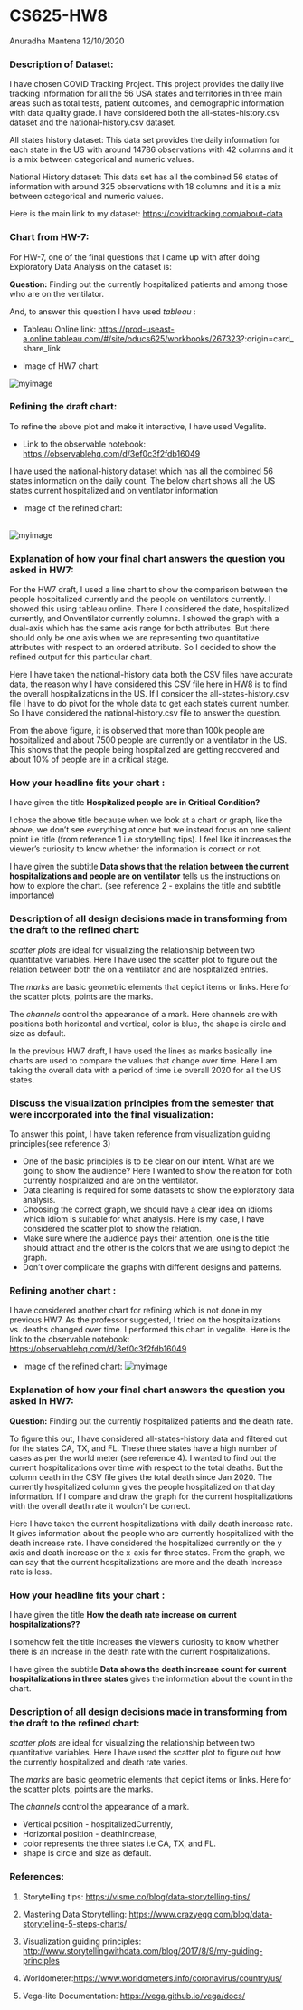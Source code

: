 CS625-HW8
================
Anuradha Mantena
12/10/2020

### Description of Dataset:

I have chosen COVID Tracking Project. This project provides the daily
live tracking information for all the 56 USA states and territories in
three main areas such as total tests, patient outcomes, and demographic
information with data quality grade. I have considered both the
all-states-history.csv dataset and the national-history.csv dataset.

All states history dataset: This data set provides the daily information
for each state in the US with around 14786 observations with 42 columns
and it is a mix between categorical and numeric values.

National History dataset: This data set has all the combined 56 states
of information with around 325 observations with 18 columns and it is a
mix between categorical and numeric values.

Here is the main link to my dataset:
<https://covidtracking.com/about-data>

### Chart from HW-7:

For HW-7, one of the final questions that I came up with after doing
Exploratory Data Analysis on the dataset is:

**Question:** Finding out the currently hospitalized patients and among
those who are on the ventilator.

And, to answer this question I have used *tableau* :

  - Tableau Online link:
    <https://prod-useast-a.online.tableau.com/#/site/oducs625/workbooks/267323>?:origin=card\_share\_link

  - Image of HW7 chart:

![myimage](Report_files/figure-gfm/HW7chart.png)

### Refining the draft chart:

To refine the above plot and make it interactive, I have used Vegalite.

  - Link to the observable notebook:
    <https://observablehq.com/d/3ef0c3f2fdb16049>

I have used the national-history dataset which has all the combined 56
states information on the daily count. The below chart shows all the US
states current hospitalized and on ventilator information

  - Image of the refined chart: <br></br>

![myimage](Report_files/figure-gfm/pic1.png)

### Explanation of how your final chart answers the question you asked in HW7:

For the HW7 draft, I used a line chart to show the comparison between
the people hospitalized currently and the people on ventilators
currently. I showed this using tableau online. There I considered the
date, hospitalized currently, and Onventilator currently columns. I
showed the graph with a dual-axis which has the same axis range for both
attributes. But there should only be one axis when we are representing
two quantitative attributes with respect to an ordered attribute. So I
decided to show the refined output for this particular chart.

Here I have taken the national-history data both the CSV files have
accurate data, the reason why I have considered this CSV file here in
HW8 is to find the overall hospitalizations in the US. If I consider the
all-states-history.csv file I have to do pivot for the whole data to get
each state’s current number. So I have considered the
national-history.csv file to answer the question.

From the above figure, it is observed that more than 100k people are
hospitalized and about 7500 people are currently on a ventilator in the
US. This shows that the people being hospitalized are getting recovered
and about 10% of people are in a critical stage.

### How your headline fits your chart :

I have given the title **Hospitalized people are in Critical
Condition?**

I chose the above title because when we look at a chart or graph, like
the above, we don’t see everything at once but we instead focus on one
salient point i.e title (from reference 1 i.e storytelling tips). I feel
like it increases the viewer’s curiosity to know whether the information
is correct or not.

I have given the subtitle **Data shows that the relation between the
current hospitalizations and people are on ventilator** tells us the
instructions on how to explore the chart. (see reference 2 - explains
the title and subtitle importance)

### Description of all design decisions made in transforming from the draft to the refined chart:

*scatter plots* are ideal for visualizing the relationship between two
quantitative variables. Here I have used the scatter plot to figure out
the relation between both the on a ventilator and are hospitalized
entries.

The *marks* are basic geometric elements that depict items or links.
Here for the scatter plots, points are the marks.

The *channels* control the appearance of a mark. Here channels are with
positions both horizontal and vertical, color is blue, the shape is
circle and size as default.

In the previous HW7 draft, I have used the lines as marks basically line
charts are used to compare the values that change over time. Here I am
taking the overall data with a period of time i.e overall 2020 for all
the US states.

### Discuss the visualization principles from the semester that were incorporated into the final visualization:

To answer this point, I have taken reference from visualization guiding
principles(see reference 3)

  - One of the basic principles is to be clear on our intent. What are
    we going to show the audience? Here I wanted to show the relation
    for both currently hospitalized and are on the ventilator.
  - Data cleaning is required for some datasets to show the exploratory
    data analysis.
  - Choosing the correct graph, we should have a clear idea on idioms
    which idiom is suitable for what analysis. Here is my case, I have
    considered the scatter plot to show the relation.
  - Make sure where the audience pays their attention, one is the title
    should attract and the other is the colors that we are using to
    depict the graph.
  - Don’t over complicate the graphs with different designs and
    patterns.

### Refining another chart :

I have considered another chart for refining which is not done in my
previous HW7. As the professor suggested, I tried on the
hospitalizations vs. deaths changed over time. I performed this chart in
vegalite. Here is the link to the observable notebook:
<https://observablehq.com/d/3ef0c3f2fdb16049>

  - Image of the refined chart:
    ![myimage](Report_files/figure-gfm/pic2.png)

### Explanation of how your final chart answers the question you asked in HW7:

**Question:** Finding out the currently hospitalized patients and the
death rate.

To figure this out, I have considered all-states-history data and
filtered out for the states CA, TX, and FL. These three states have a
high number of cases as per the world meter (see reference 4). I wanted
to find out the current hospitalizations over time with respect to the
total deaths. But the column death in the CSV file gives the total death
since Jan 2020. The currently hospitalized column gives the people
hospitalized on that day information. If I compare and draw the graph
for the current hospitalizations with the overall death rate it wouldn’t
be correct.

Here I have taken the current hospitalizations with daily death increase
rate. It gives information about the people who are currently
hospitalized with the death increase rate. I have considered the
hospitalized currently on the y axis and death increase on the x-axis
for three states. From the graph, we can say that the current
hospitalizations are more and the death Increase rate is less.

### How your headline fits your chart :

I have given the title **How the death rate increase on current
hospitalizations??**

I somehow felt the title increases the viewer’s curiosity to know
whether there is an increase in the death rate with the current
hospitalizations.

I have given the subtitle **Data shows the death increase count for
current hospitalizations in three states** gives the information about
the count in the chart.

### Description of all design decisions made in transforming from the draft to the refined chart:

*scatter plots* are ideal for visualizing the relationship between two
quantitative variables. Here I have used the scatter plot to figure out
how the currently hospitalized and death rate varies.

The *marks* are basic geometric elements that depict items or links.
Here for the scatter plots, points are the marks.

The *channels* control the appearance of a mark.

  - Vertical position - hospitalizedCurrently,
  - Horizontal position - deathIncrease,
  - color represents the three states i.e CA, TX, and FL.
  - shape is circle and size as default.

### References:

1.  Storytelling tips: <https://visme.co/blog/data-storytelling-tips/>

2.  Mastering Data Storytelling:
    <https://www.crazyegg.com/blog/data-storytelling-5-steps-charts/>

3.  Visualization guiding principles:
    <http://www.storytellingwithdata.com/blog/2017/8/9/my-guiding-principles>

4.  Worldometer:<https://www.worldometers.info/coronavirus/country/us/>

5.  Vega-lite Documentation: <https://vega.github.io/vega/docs/>
